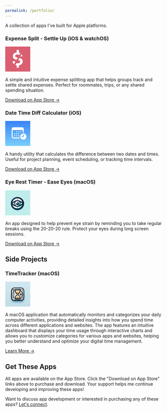```yaml
---
permalink: /portfolio/
---
```


A collection of apps I've built for Apple platforms.

<div class="app-entry">
  <h3>Expense Split - Settle Up (iOS & watchOS)</h3>
  <div class="container">
    <div class="image">
      <img src="/assets/images/app-icons/expense-split-icon.png" alt="Expense Split Icon">
    </div>
    <div class="text">
      <p>A simple and intuitive expense splitting app that helps groups track and settle shared expenses. Perfect for roommates, trips, or any shared spending situation.</p>
      <a href="https://apps.apple.com/us/app/expense-split-settle-up/id1041478586" class="app-store-link">Download on App Store →</a>
    </div>
  </div>
</div>

<div class="app-entry">
  <h3>Date Time Diff Calculator (iOS)</h3>
  <div class="container">
    <div class="image">
      <img src="/assets/images/app-icons/date-time-calc-icon.png" alt="Date Time Calculator Icon">
    </div>
    <div class="text">
      <p>A handy utility that calculates the difference between two dates and times. Useful for project planning, event scheduling, or tracking time intervals.</p>
      <a href="https://apps.apple.com/us/app/date-time-diff-calculator/id6469073541" class="app-store-link">Download on App Store →</a>
    </div>
  </div>
</div>

<div class="app-entry">
  <h3>Eye Rest Timer - Ease Eyes (macOS)</h3>
  <div class="container">
    <div class="image">
      <img src="/assets/images/app-icons/eye-rest-icon.png" alt="Eye Rest Timer Icon">
    </div>
    <div class="text">
      <p>An app designed to help prevent eye strain by reminding you to take regular breaks using the 20-20-20 rule. Protect your eyes during long screen sessions.</p>
      <a href="https://apps.apple.com/us/app/eye-rest-timer-ease-eyes/id6475638039" class="app-store-link">Download on App Store →</a>
    </div>
  </div>
</div>

## Side Projects

<div class="app-entry">
  <h3>TimeTracker (macOS)</h3>
  <div class="container">
    <div class="image">
      <img src="/assets/images/app-icons/time-tracker-icon.png" alt="TimeTracker Icon">
    </div>
    <div class="text">
      <p>A macOS application that automatically monitors and categorizes your daily computer activities, providing detailed insights into how you spend time across different applications and websites. The app features an intuitive dashboard that displays your time usage through interactive charts and allows you to customize categories for various apps and websites, helping you better understand and optimize your digital time management.</p>
      <a href="/timetracker/" class="app-store-link">Learn More →</a>
    </div>
  </div>
</div>

<div id="get-these-apps">
  <h2>Get These Apps</h2>
  <p>All apps are available on the App Store. Click the "Download on App Store" links above to purchase and download. Your support helps me continue developing and improving these apps!</p>
  <p>Want to discuss app development or interested in purchasing any of these apps?  <a href="/about/">Let's connect</a>.</p>
</div>
